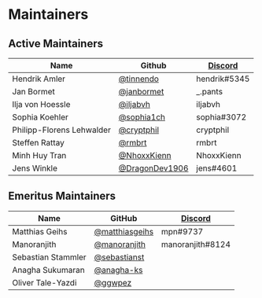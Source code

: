 # Maintainers

## Active Maintainers
| Name              | Github                                             | [Discord][_chat_url]        |
|-------------------|----------------------------------------------------|----------------|
| Hendrik Amler     | [@tinnendo](https://github.com/tinnendo)           | hendrik#5345 |
| Jan Bormet    | [@janbormet](https://github.com/janbormet)         | _.pants |
| Ilja von Hoessle  | [@iljabvh](https://github.com/iljabvh)             | iljabvh |
| Sophia Koehler  | [@sophia1ch](https://github.com/sophia1ch)         | sophia#3072 |
| Philipp-Florens Lehwalder | [@cryptphil](https://github.com/cryptphil)         | cryptphil |
| Steffen Rattay  | [@rmbrt](https://github.com/rmbrt)                 | rmbrt |
| Minh Huy Tran      | [@NhoxxKienn](https://github.com/NhoxxKienn)       | NhoxxKienn |
| Jens Winkle       | [@DragonDev1906](https://github.com/DragonDev1906) | jens#4601 |

## Emeritus Maintainers

| Name              | GitHub    | [Discord][_chat_url] |
|-------------------|-----------|----------------------|
| Matthias Geihs    | [@matthiasgeihs](https://github.com/matthiasgeihs) | mpn#9737 |
| Manoranjith | [@manoranjith](https://github.com/manoranjith) | manoranjith#8124 |
| Sebastian Stammler | [@sebastianst](https://github.com/sebastianst) | |
| Anagha Sukumaran| [@anagha-ks](https://github.com/anagha-ks) | |
| Oliver Tale-Yazdi | [@ggwpez](https://github.com/ggwpez) | |


[_chat_url]: https://discord.com/channels/817445017680609340/834052993258225715